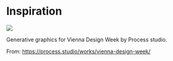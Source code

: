 # Inspiration

![](https://db-feed.s3.amazonaws.com/legacy/Screen_Shot_2018_10_16_at_1_13_33_PM-1539710088066.png)

Generative graphics for Vienna Design Week by Process studio.

From: https://process.studio/works/vienna-design-week/